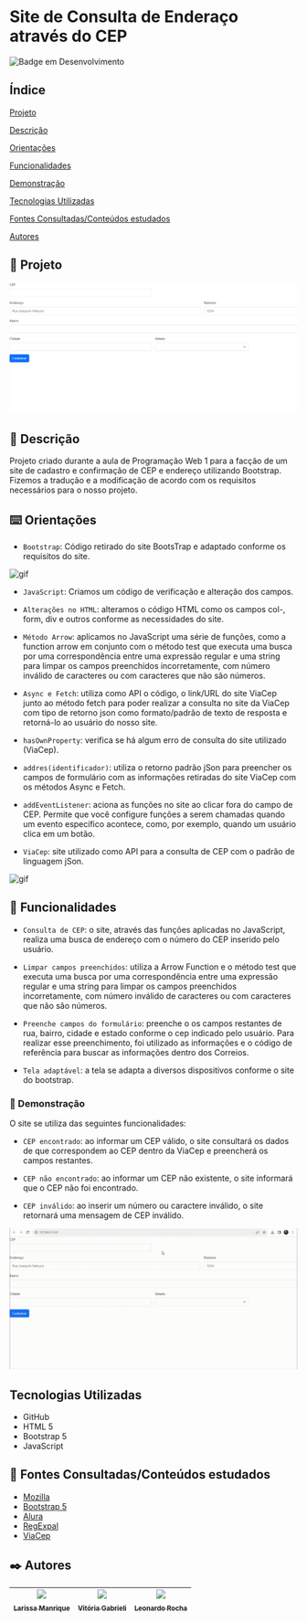 # Site de Consulta de Enderaço através do CEP

![Badge em Desenvolvimento](http://img.shields.io/static/v1?label=STATUS&message=EM%20DESENVOLVIMENTO&color=GREEN&style=for-the-badge)

## Índice

[Projeto](https://github.com/vickieww/Projeto-CadEndereco#projeto)

[Descrição](https://github.com/vickieww/Projeto-CadEndereco/blob/main/README.md#descri%C3%A7%C3%A3o)

[Orientações](https://github.com/vickieww/Projeto-CadEndereco#orienta%C3%A7%C3%B5es)

[Funcionalidades](https://github.com/vickieww/Projeto-CadEndereco#-funcionalidades)

[Demonstração](https://github.com/vickieww/Projeto-CadEndereco/tree/main#-demonstra%C3%A7%C3%A3o)

[Tecnologias Utilizadas](https://github.com/vickieww/Projeto-CadEndereco/blob/main/README.md#tecnologias-utilizadas)

[Fontes Consultadas/Conteúdos estudados](https://github.com/vickieww/Projeto-CadEndereco#fontes-consultadasconte%C3%BAdos-estudados)

[Autores](https://github.com/vickieww/Projeto-CadEndereco#autores)


## 🚀 Projeto

![img](imgs/telaEnd.png)    


## 🎁 Descrição  

Projeto criado durante a aula de Programação Web 1 para a facção de um site de cadastro e confirmação de CEP e endereço utilizando Bootstrap. Fizemos a tradução e a modificação de acordo com os requisitos necessários para o nosso projeto. 

## ⌨️ Orientações




- `Bootstrap`: Código retirado do site BootsTrap e adaptado conforme os requisitos do site. 
 
 ![gif](imgs/telaBootstrap.gif)  


- `JavaScript`: Criamos um código de verificação e alteração dos campos.

- `Alterações no HTML`: alteramos o código HTML como os campos col-, form, div e outros conforme as necessidades do site.

- `Método Arrow`: aplicamos no JavaScript uma série de funções, como a function arrow em conjunto com o método test que executa uma busca por uma correspondência entre uma expressão regular e uma string para limpar os campos preenchidos incorretamente, com número inválido de caracteres ou com caracteres que não são números.
 
- `Async e Fetch`: utiliza como API o código, o link/URL do site ViaCep junto ao método fetch para poder realizar a consulta no site da ViaCep com tipo de retorno json como formato/padrão de texto de resposta e retorná-lo ao usuário do nosso site. 

- `hasOwnProperty`: verifica se há algum erro de consulta do site utilizado (ViaCep).

- `addres(identificador)`: utiliza o retorno padrão jSon para preencher os campos de formulário com as informações retiradas do site ViaCep com os métodos Async e Fetch.

- `addEventListener`: aciona as funções no site ao clicar fora do campo de CEP. Permite que você configure funções a serem chamadas quando um evento específico acontece, como, por exemplo, quando um usuário clica em um botão. 

- `ViaCep`: site utilizado como API para a consulta de CEP com o padrão de linguagem jSon.

![gif](imgs/viacep.gif)

## 🔧 Funcionalidades



- `Consulta de CEP`: o site, através das funções aplicadas no JavaScript, realiza uma busca de endereço com o número do CEP inserido pelo usuário.
  
- `Limpar campos preenchidos`: utiliza a Arrow Function e o método test que executa uma busca por uma correspondência entre uma expressão regular e uma string para limpar os campos preenchidos incorretamente, com número inválido de caracteres ou com caracteres que não são números.

- `Preenche campos do formulário`: preenche o os campos restantes de rua, bairro, cidade e estado conforme o cep indicado pelo usuário. Para realizar esse preenchimento, foi utilizado as informações e o código de referência para buscar as informações dentro dos Correios. 

- `Tela adaptável`: a tela se adapta a diversos dispositivos conforme o site do bootstrap.


### 📌 Demonstração

O site se utiliza das seguintes funcionalidades:

- `CEP encontrado`: ao informar um CEP válido, o site consultará os dados de que correspondem ao CEP dentro da ViaCep e preencherá os campos restantes.

- `CEP não encontrado`: ao informar um CEP não existente, o site informará que o CEP não foi encontrado.

- `CEP inválido`: ao inserir um número ou caractere inválido, o site retornará uma mensagem de CEP inválido.
  
![gif](imgs/telaJeto.gif)

## Tecnologias Utilizadas
- GitHub
- HTML 5
- Bootstrap 5
- JavaScript

## 📄 Fontes Consultadas/Conteúdos estudados

 * [Mozilla](https://developer.mozilla.org/pt-BR/docs/Learn/JavaScript/First_steps/Arrays)
 * [Bootstrap 5](https://getbootstrap.com/docs/5.3/forms/layout/)
 * [Alura](https://cursos.alura.com.br/forum/topico-array-130461)
 * [RegExpal](https://www.regexpal.com/)
 * [ViaCep](https://viacep.com.br/)

## ✒️ Autores

|  [<img loading="lazy" src="https://avatars.githubusercontent.com/u/127845865?v=4" width=115><br><sub>Larissa Manrique</sub>](https://github.com/larissassk) | [<img loading="lazy" src="https://avatars.githubusercontent.com/u/127845411?v=4" width=115><br><sub>Vitória Gabrieli </sub>](https://github.com/vickieww) | [<img loading="lazy" src="https://avatars.githubusercontent.com/u/86802310?v=4" width=115><br><sub>Leonardo Rocha </sub>](https://github.com/LeonardoRochaMarista) |
| :---: | :---: | :---: |


